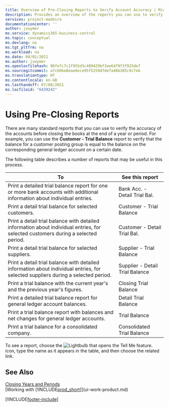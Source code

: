 ```yaml
---
title: Overview of Pre-Closing Reports to Verify Account Accuracy | Microsoft Docs
description: Provides an overview of the reports you can use to verify the accuracy of accounts before closing the books at the end of a year or period.
services: project-madeira
documentationcenter: ''
author: jswymer
ms.service: dynamics365-business-central
ms.topic: conceptual
ms.devlang: na
ms.tgt_pltfrm: na
ms.workload: na
ms.date: 04/01/2021
ms.author: jswymer
ms.openlocfilehash: 96fe7c7c1f955d3c489429bf3ee64f9f3f925de7
ms.sourcegitcommit: a7cb0be8eae6ece95f5259d7de7a48b385c9cfeb
ms.translationtype: HT
ms.contentlocale: en-GB
ms.lasthandoff: 07/08/2021
ms.locfileid: "6439242"
---
```

# <a name="using-pre-closing-reports"></a>Using Pre-Closing Reports
There are many standard reports that you can use to verify the accuracy of the accounts before closing the books at the end of a year or period. For example, you can use the **Customer - Trial Balance** report to verify that the balance for a customer posting group is equal to the balance on the corresponding general ledger account on a certain date.

The following table describes a number of reports that may be useful in this process.

| To | See this report |
| --- | --- |
| Print a detailed trial balance report for one or more bank accounts with additional information about individual entries. |Bank Acc. - Detail Trial Bal. |
| Print a detail trial balance for selected customers. |Customer - Trial Balance |
| Print a detail trial balance with detailed information about individual entries, for selected customers during a selected period. |Customer - Detail Trial Bal. |
| Print a detail trial balance for selected suppliers. |Supplier - Trial Balance |
| Print a detail trial balance with detailed information about individual entries, for selected suppliers during a selected period. |Supplier - Detail Trial Balance |
| Print a trial balance with the current year's and the previous year's figures. |Closing Trial Balance |
| Print a detailed trial balance report for general ledger account balances. |Detail Trial Balance |
| Print a trial balance report with balances and net changes for general ledger accounts. |Trial Balance |
| Print a trial balance for a consolidated company. |Consolidated Trial Balance |

To see a report, choose the ![Lightbulb that opens the Tell Me feature.](media/ui-search/search_small.png "Tell me what you want to do") icon, type the name as it appears in the table, and then choose the related link.

## <a name="see-also"></a>See Also
[Closing Years and Periods](year-close-years-periods.md)  
[Working with [!INCLUDE[prod_short](includes/prod_short.md)]](ui-work-product.md)



[!INCLUDE[footer-include](includes/footer-banner.md)]